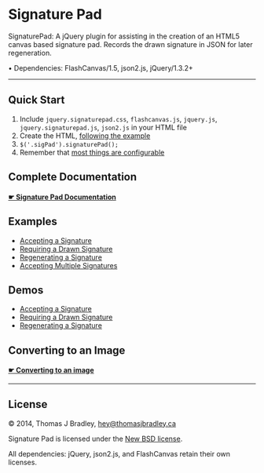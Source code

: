 # Signature Pad

SignaturePad: A jQuery plugin for assisting in the creation of an HTML5 canvas based signature pad. Records the drawn signature in JSON for later regeneration.

• Dependencies: FlashCanvas/1.5, json2.js, jQuery/1.3.2+

---

## Quick Start

1. Include `jquery.signaturepad.css`, `flashcanvas.js`, `jquery.js`, `jquery.signaturepad.js`, `json2.js` in your HTML file
2. Create the HTML, [following the example](examples/accept-signature.html)
3. `$('.sigPad').signaturePad();`
4. Remember that [most things are configurable](documentation.md#options)

## Complete Documentation

#### [☛ Signature Pad Documentation](documentation.md)

## Examples

- [Accepting a Signature](examples/accept-signature.html)
- [Requiring a Drawn Signature](examples/require-drawn-signature.html)
- [Regenerating a Signature](examples/regenerate-signature.html)
- [Accepting Multiple Signatures](examples/accept-multiple-signatures.html)

## Demos

- [Accepting a Signature](https://thomasjbradley.github.io/signature-pad/examples/accept-signature.html)
- [Requiring a Drawn Signature](https://thomasjbradley.github.io/signature-pad/examples/require-drawn-signature.html)
- [Regenerating a Signature](https://thomasjbradley.github.io/signature-pad/examples/regenerate-signature.html)

## Converting to an Image

#### [☛ Converting to an image](documentation.md#converting-to-an-image)

---

## License

© 2014, Thomas J Bradley, <hey@thomasjbradley.ca>

Signature Pad is licensed under the [New BSD license](LICENSE).

All dependencies: jQuery, json2.js, and FlashCanvas retain their own licenses.
